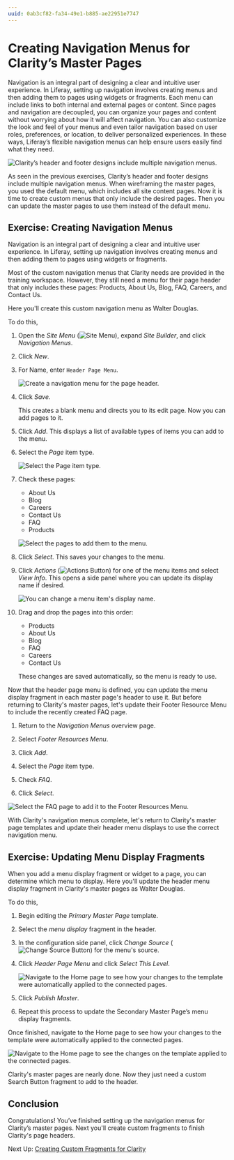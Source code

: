 ```yaml
---
uuid: 0ab3cf82-fa34-49e1-b885-ae22951e7747
---
```

# Creating Navigation Menus for Clarity’s Master Pages

Navigation is an integral part of designing a clear and intuitive user experience. In Liferay, setting up navigation involves creating menus and then adding them to pages using widgets or fragments. Each menu can include links to both internal and external pages or content. Since pages and navigation are decoupled, you can organize your pages and content without worrying about how it will affect navigation. You can also customize the look and feel of your menus and even tailor navigation based on user roles, preferences, or location, to deliver personalized experiences. In these ways, Liferay’s flexible navigation menus can help ensure users easily find what they need.

![Clarity’s header and footer designs include multiple navigation menus.](./creating-navigation-menus-for-claritys-master-pages/images/01.png)

As seen in the previous exercises, Clarity’s header and footer designs include multiple navigation menus. When wireframing the master pages, you used the default menu, which includes all site content pages. Now it is time to create custom menus that only include the desired pages. Then you can update the master pages to use them instead of the default menu.

## Exercise: Creating Navigation Menus

<!-- Exercise 7a -->

Navigation is an integral part of designing a clear and intuitive user experience. In Liferay, setting up navigation involves creating menus and then adding them to pages using widgets or fragments.

Most of the custom navigation menus that Clarity needs are provided in the training workspace. However, they still need a menu for their page header that only includes these pages: Products, About Us, Blog, FAQ, Careers, and Contact Us.

Here you'll create this custom navigation menu as Walter Douglas.

To do this,

1. Open the *Site Menu* (![Site Menu](../../images/icon-product-menu.png)), expand *Site Builder*, and click *Navigation Menus*.

1. Click *New*.

1. For Name, enter `Header Page Menu`.

   ![Create a navigation menu for the page header.](./creating-navigation-menus-for-claritys-master-pages/images/02.png)

1. Click *Save*.

   This creates a blank menu and directs you to its edit page. Now you can add pages to it.

1. Click *Add*. This displays a list of available types of items you can add to the menu.

1. Select the *Page* item type.

   ![Select the Page item type.](./creating-navigation-menus-for-claritys-master-pages/images/03.png)

1. Check these pages:

   * About Us
   * Blog
   * Careers
   * Contact Us
   * FAQ
   * Products

   ![Select the pages to add them to the menu.](./creating-navigation-menus-for-claritys-master-pages/images/04.png)

1. Click *Select*. This saves your changes to the menu.

1. Click *Actions* (![Actions Button](../../images/icon-actions.png)) for one of the menu items and select *View Info*. This opens a side panel where you can update its display name if desired.

   ![You can change a menu item's display name.](./creating-navigation-menus-for-claritys-master-pages/images/05.png)

1. Drag and drop the pages into this order:

   * Products
   * About Us
   * Blog
   * FAQ
   * Careers
   * Contact Us

   These changes are saved automatically, so the menu is ready to use.

Now that the header page menu is defined, you can update the menu display fragment in each master page's header to use it. But before returning to Clarity's master pages, let's update their Footer Resource Menu to include the recently created FAQ page.

1. Return to the *Navigation Menus* overview page.

1. Select *Footer Resources Menu*.

1. Click *Add*.

1. Select the *Page* item type.

1. Check *FAQ*.

1. Click *Select*.

![Select the FAQ page to add it to the Footer Resources Menu.](./creating-navigation-menus-for-claritys-master-pages/images/06.png)

With Clarity's navigation menus complete, let's return to Clarity's master page templates and update their header menu displays to use the correct navigation menu.

## Exercise: Updating Menu Display Fragments

<!-- Exercise 7b -->

When you add a menu display fragment or widget to a page, you can determine which menu to display. Here you'll update the header menu display fragment in Clarity's master pages as Walter Douglas.

To do this,

1. Begin editing the *Primary Master Page* template.

1. Select the *menu display* fragment in the header.

1. In the configuration side panel, click *Change Source* (![Change Source Button](../../images/icon-change.png)) for the menu's source.

1. Click *Header Page Menu* and click *Select This Level*.

   ![Navigate to the Home page to see how your changes to the template were automatically applied to the connected pages.](./creating-navigation-menus-for-claritys-master-pages/images/07.png)

1. Click *Publish Master*.

1. Repeat this process to update the Secondary Master Page’s menu display fragments.

Once finished, navigate to the Home page to see how your changes to the template were automatically applied to the connected pages.

![Navigate to the Home page to see the changes on the template applied to the connected pages.](./creating-navigation-menus-for-claritys-master-pages/images/08.png)

Clarity's master pages are nearly done. Now they just need a custom Search Button fragment to add to the header.

## Conclusion

Congratulations! You’ve finished setting up the navigation menus for Clarity’s master pages. Next you'll create custom fragments to finish Clarity's page headers.

Next Up: [Creating Custom Fragments for Clarity](./creating-custom-fragments-for-clarity.md)
